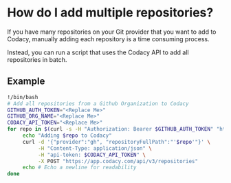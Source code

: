 # How do I add multiple repositories?

If you have many repositories on your Git provider that you want to add to Codacy, manually adding each repository is a time consuming process.

Instead, you can run a script that uses the Codacy API to add all repositories in batch.

## Example

```bash
!/bin/bash
# Add all repositories from a Github Organization to Codacy
GITHUB_AUTH_TOKEN="<Replace Me>"
GITHUB_ORG_NAME="<Replace Me>"
CODACY_API_TOKEN="<Replace Me>"
for repo in $(curl -s -H "Authorization: Bearer $GITHUB_AUTH_TOKEN" "https://api.github.com/orgs/$GITHUB_ORG_NAME/repos" | jq -r '.[] | .full_name'); do
     echo "Adding $repo to Codacy" 
     curl -d '{"provider":"gh", "repositoryFullPath":"'$repo'"}' \
          -H "Content-Type: application/json" \
          -H "api-token: $CODACY_API_TOKEN" \
          -X POST "https://app.codacy.com/api/v3/repositories"
     echo # Echo a newline for readability
done
```
